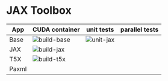# JAX Toolbox

| App                               | CUDA container | unit tests  | parallel tests |
| --------------------------------- | -------------- | ----------- | -------------- |
| Base                              | ![build-base]  | ![unit-jax] |                |
| JAX                               | ![build-jax]   |             |                |
| T5X                               | ![build-t5x]   |             |                |
| Paxml                             |                |             |                |


[build-base]: https://img.shields.io/github/actions/workflow/status/NVIDIA/JAX-Toolbox/base.yaml?label=build&logo=docker
[build-jax]: https://img.shields.io/github/actions/workflow/status/NVIDIA/JAX-Toolbox/jax.yaml?label=build&logo=docker
[build-t5x]: https://img.shields.io/github/actions/workflow/status/NVIDIA/JAX-Toolbox/t5x.yaml?label=build&logo=docker

[unit-jax]: https://img.shields.io/github/actions/workflow/status/NVIDIA/JAX-Toolbox/jax-test.yaml?label=test&logo=nvidia
